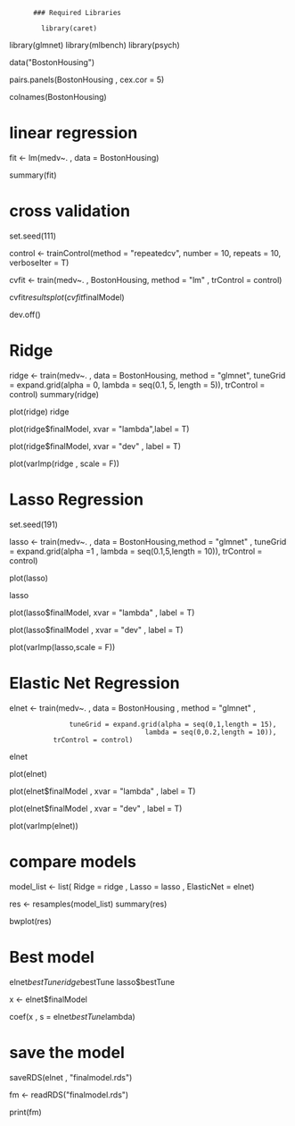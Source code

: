           ### Required Libraries

            library(caret)
library(glmnet)
library(mlbench)
library(psych)

data("BostonHousing")
 
pairs.panels(BostonHousing , cex.cor = 5)

colnames(BostonHousing)

# linear regression

fit <- lm(medv~. , data = BostonHousing)

summary(fit)

# cross validation

set.seed(111)

control <- trainControl(method = "repeatedcv",
                        number = 10,
                        repeats = 10,
                        verboseIter = T)

cvfit <- train(medv~. , BostonHousing, method = "lm" , trControl = control)

cvfit$results
plot(cvfit$finalModel)

dev.off()
# Ridge
ridge <- train(medv~. , data = BostonHousing, 
               method = "glmnet",
               tuneGrid = expand.grid(alpha = 0,
                                      lambda = seq(0.1, 5, length = 5)),
               trControl = control)
summary(ridge)

plot(ridge)
ridge

plot(ridge$finalModel, xvar = "lambda",label = T)

plot(ridge$finalModel, xvar = "dev" , label = T)

plot(varImp(ridge , scale = F))

# Lasso Regression

set.seed(191)

lasso <- train(medv~. , data = BostonHousing,method = "glmnet" ,
               tuneGrid = expand.grid(alpha =1 ,
                                      lambda = seq(0.1,5,length = 10)),
               trControl = control)

plot(lasso)

lasso

plot(lasso$finalModel, xvar = "lambda" , label = T)

plot(lasso$finalModel , xvar = "dev" , label = T)

plot(varImp(lasso,scale = F))

# Elastic Net Regression

elnet <- train(medv~. , data = BostonHousing ,
               method = "glmnet" , 
           
                   tuneGrid = expand.grid(alpha = seq(0,1,length = 15),
                                      lambda = seq(0,0.2,length = 10)),
               trControl = control)

elnet

plot(elnet)

plot(elnet$finalModel , xvar = "lambda" , label = T)

plot(elnet$finalModel , xvar = "dev" , label = T)

plot(varImp(elnet))

# compare models

model_list <- list( Ridge = ridge , Lasso = lasso ,
                   ElasticNet = elnet)

res <- resamples(model_list)
summary(res)

bwplot(res)

# Best model

elnet$bestTune
ridge$bestTune
lasso$bestTune

x <- elnet$finalModel

coef(x , s = elnet$bestTune$lambda)

# save the model

saveRDS(elnet , "finalmodel.rds")

fm <- readRDS("finalmodel.rds")

print(fm)
